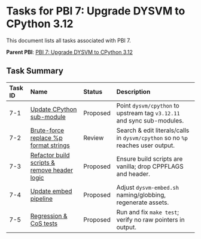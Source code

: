 # Tasks for PBI 7: Upgrade DYSVM to CPython 3.12

This document lists all tasks associated with PBI 7.

**Parent PBI**: [PBI 7: Upgrade DYSVM to CPython 3.12](./prd.md)

## Task Summary

| Task ID | Name | Status | Description |
| :------ | :--- | :------ | :----------- |
| 7-1 | [Update CPython sub-module](./7-1.md) | Proposed | Point `dysvm/cpython` to upstream tag `v3.12.11` and sync sub-modules. |
| 7-2 | [Brute-force replace %p format strings](./7-2.md) | Review | Search & edit literals/calls in `dysvm/cpython` so no `%p` reaches user output. |
| 7-3 | [Refactor build scripts & remove header logic](./7-3.md) | Proposed | Ensure build scripts are vanilla; drop CPPFLAGS and header. |
| 7-4 | [Update embed pipeline](./7-4.md) | Proposed | Adjust `dysvm-embed.sh` naming/globbing, regenerate assets. |
| 7-5 | [Regression & CoS tests](./7-5.md) | Proposed | Run and fix `make test`; verify no raw pointers in output. | 